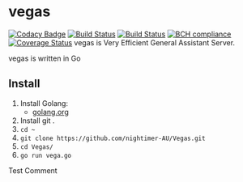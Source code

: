 # vegas

[![Codacy Badge](https://api.codacy.com/project/badge/Grade/590f529bb94c4d77818327e980fa9464)](https://www.codacy.com/app/nightimer.au/Vegas?utm_source=github.com&utm_medium=referral&utm_content=nightimer-AU/Vegas&utm_campaign=badger)
[![Build Status](https://semaphoreci.com/api/v1/nightimer-au/vegas/branches/master/shields_badge.svg)](https://semaphoreci.com/nightimer-au/vegas)
[![Build Status](https://travis-ci.org/nightimer-AU/vegas.svg?branch=master)](https://travis-ci.org/nightimer-AU/vegas)
[![BCH compliance](https://bettercodehub.com/edge/badge/nightimer-AU/vegas?branch=master)](https://bettercodehub.com/)
[![Coverage Status](https://coveralls.io/repos/github/nightimer-AU/vegas/badge.svg?branch=master)](https://coveralls.io/github/nightimer-AU/vegas?branch=master)
vegas is Very Efficient General Assistant Server.

vegas is written in Go


## Install
1. Install Golang:
    - [golang.org](https://golang.org/dl/)
2. Install git .
3. ``` cd ~  ```
4. ``` git clone https://github.com/nightimer-AU/Vegas.git  ```
5. ``` cd Vegas/  ```
6.  ``` go run vega.go  ```

Test Comment
